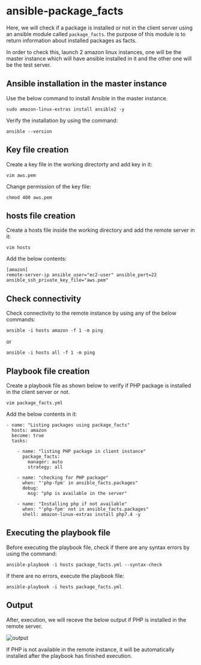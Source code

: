 # ansible-package_facts

Here, we will check if a package is installed or not in the client server using an ansible module called `package_facts`. 
the purpose of this module is to return information about installed packages as facts.

In order to check this, launch 2 amazon linux instances, one will be the master instance which will have ansible installed in it and the other one will be the test server.

## Ansible installation in the master instance

Use the below command to install Ansible in the master instance.

```
sudo amazon-linux-extras install ansible2 -y
```

Verify the installation by using the command:

```
ansible --version
```

## Key file creation

Create a key file in the working directorty and add key in it:

```
vim aws.pem
```

Change permission of the key file:

```
chmod 400 aws.pem
```

## hosts file creation

Create a hosts file inside the working directory and add the remote server in it:

```
vim hosts
```

Add the below contents:

```
[amazon]    
remote-server-ip ansible_user="ec2-user" ansible_port=22 ansible_ssh_private_key_file="aws.pem"
```

## Check connectivity

Check connectivity to the remote instance by using any of the below commands:

```
ansible -i hosts amazon -f 1 -m ping
```

or 

```
ansible -i hosts all -f 1 -m ping
```

## Playbook file creation

Create a playbook file as shown below to verify if PHP package is installed in the client server or not.

```
vim package_facts.yml
```

Add the below contents in it:

```
- name: "Listing packages using package_facts"
  hosts: amazon
  become: true
  tasks:
    
    - name: "listing PHP package in client instance"
      package_facts:
        manager: auto
        strategy: all

    - name: "checking for PHP package"
      when: "'php-fpm' in ansible_facts.packages"
      debug:
        msg: "php is available in the server"

    - name: "Installing php if not available"
      when: "'php-fpm' not in ansible_facts.packages" 
      shell: amazon-linux-extras install php7.4 -y     
```

## Executing the playbook file

Before executing the playbook file, check if there are any syntax errors by using the command:

```
ansible-playbook -i hosts package_facts.yml --syntax-check
```

If there are no errors, execute the playbook file:

```
ansible-playbook -i hosts package_facts.yml 
```

## Output

After, execution, we will receve the below output if PHP is installed in the remote server.

![output](https://github.com/anandu79/ansible-package_facts-package-information-as-facts/blob/main/images/output.jpg)

If PHP is not available in the remote instance, it will be automatically installed after the playbook has finished execution.



